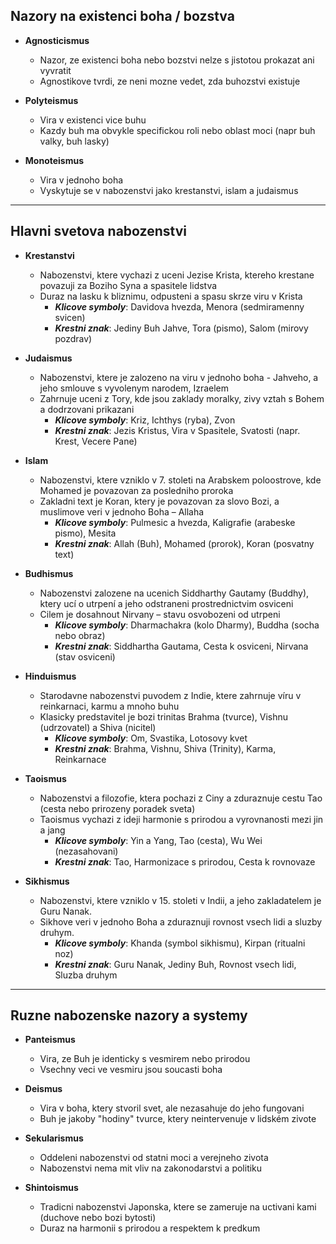 ## Nazory na existenci boha / bozstva

- **Agnosticismus**
	- Nazor, ze existenci boha nebo bozstvi nelze s jistotou prokazat ani vyvratit
	- Agnostikove tvrdi, ze neni mozne vedet, zda buhozstvi existuje

- **Polyteismus**
	- Vira v existenci vice buhu
	- Kazdy buh ma obvykle specifickou roli nebo oblast moci (napr buh valky, buh lasky)

- **Monoteismus**
	- Vira v jednoho boha
	- Vyskytuje se v nabozenstvi jako krestanstvi, islam a judaismus

- - - 

## Hlavni svetova nabozenstvi

- **Krestanstvi**
	- Nabozenstvi, ktere vychazi z uceni Jezise Krista, ktereho krestane povazuji za Boziho Syna a spasitele lidstva
	- Duraz na lasku k bliznimu, odpusteni a spasu skrze viru v Krista
		- ***Klicove symboly***: Davidova hvezda, Menora (sedmiramenny svicen)
		- ***Krestni znak***: Jediny Buh Jahve, Tora (pismo), Salom (mirovy pozdrav)

- **Judaismus**
	- Nabozenstvi, ktere je zalozeno na viru v jednoho boha - Jahveho, a jeho smlouve s vyvolenym narodem, Izraelem
	- Zahrnuje uceni z Tory, kde jsou zaklady moralky, zivy vztah s Bohem a dodrzovani prikazani
		- ***Klicove symboly***: Kriz, Ichthys (ryba), Zvon
		- ***Krestni znak***: Jezis Kristus, Vira v Spasitele, Svatosti (napr. Krest, Vecere Pane)

- **Islam**
	- Nabozenstvi, ktere vzniklo v 7. stoleti na Arabskem poloostrove, kde Mohamed je povazovan za posledniho proroka
	- Zakladni text je Koran, ktery je povazovan za slovo Bozi, a muslimove veri v jednoho Boha – Allaha
		- ***Klicove symboly***: Pulmesic a hvezda, Kaligrafie (arabeske pismo), Mesita
		- ***Krestni znak***: Allah (Buh), Mohamed (prorok), Koran (posvatny text)

- **Budhismus**
	- Nabozenstvi zalozene na ucenich Siddharthy Gautamy (Buddhy), ktery ucí o utrpení a jeho odstraneni prostrednictvim osviceni
	- Cilem je dosahnout Nirvany – stavu osvobozeni od utrpeni
		- ***Klicove symboly***: Dharmachakra (kolo Dharmy), Buddha (socha nebo obraz)
		- ***Krestni znak***: Siddhartha Gautama, Cesta k osviceni, Nirvana (stav osviceni)

- **Hinduismus**
	- Starodavne nabozenstvi puvodem z Indie, ktere zahrnuje víru v reinkarnaci, karmu a mnoho buhu
	- Klasicky predstavitel je bozi trinitas Brahma (tvurce), Vishnu (udrzovatel) a Shiva (nicitel)
		- ***Klicove symboly***: Om, Svastika, Lotosovy kvet
		- ***Krestni znak***: Brahma, Vishnu, Shiva (Trinity), Karma, Reinkarnace

- **Taoismus**
	- Nabozenstvi a filozofie, ktera pochazi z Ciny a zduraznuje cestu Tao (cesta nebo prirozeny poradek sveta)
	- Taoismus vychazi z ideji harmonie s prirodou a vyrovnanosti mezi jin a jang
		- ***Klicove symboly***: Yin a Yang, Tao (cesta), Wu Wei (nezasahovani)
		- ***Krestni znak***: Tao, Harmonizace s prirodou, Cesta k rovnovaze

- **Sikhismus**
	- Nabozenstvi, ktere vzniklo v 15. stoleti v Indii, a jeho zakladatelem je Guru Nanak.
	- Sikhove veri v jednoho Boha a zduraznuji rovnost vsech lidi a sluzby druhym.
		- ***Klicove symboly***: Khanda (symbol sikhismu), Kirpan (ritualni noz)
		- ***Krestni znak***: Guru Nanak, Jediny Buh, Rovnost vsech lidi, Sluzba druhym

- - - 

## Ruzne nabozenske nazory a systemy

- **Panteismus**
	- Vira, ze Buh je identicky s vesmirem nebo prirodou
	- Vsechny veci ve vesmiru jsou soucasti boha

- **Deismus**
	- Vira v boha, ktery stvoril svet, ale nezasahuje do jeho fungovani
	- Buh je jakoby "hodiny" tvurce, ktery neintervenuje v lidském zivote

- **Sekularismus**
	- Oddeleni nabozenstvi od statni moci a verejneho zivota
	- Nabozenstvi nema mit vliv na zakonodarstvi a politiku

- **Shintoismus**
	- Tradicni nabozenstvi Japonska, ktere se zameruje na uctivani kami (duchove nebo bozi bytosti)
	- Duraz na harmonii s prirodou a respektem k predkum


